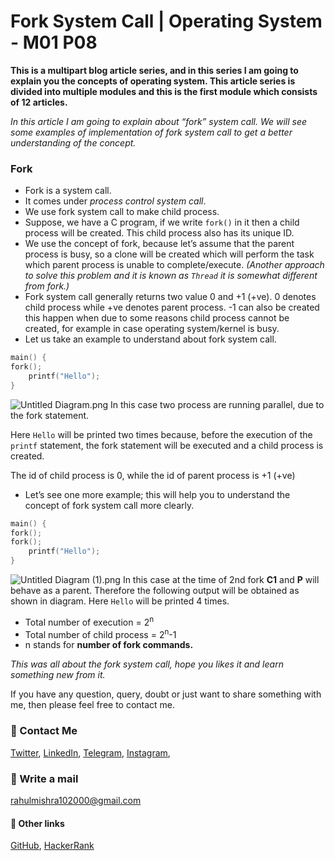 # Fork System Call | Operating System - M01 P08

**This is a multipart blog article series, and in this series I am going to explain you the concepts of operating system. This article series is divided into multiple modules and this is the first module which consists of 12 articles.**

_In this article I am going to explain about “fork” system call. We will see some examples of implementation of fork system call to get a better understanding of the concept._

### Fork
- Fork is a system call.
- It comes under _process control system call_.
- We use fork system call to make child process.
- Suppose, we have a C program, if we write `fork()` in it then a child process will be created. This child process also has its unique ID.
- We use the concept of fork, because let’s assume that the parent process is busy, so a clone will be created which will perform the task which parent process is unable to complete/execute. _(Another approach to solve this problem and it is known as `Thread` it is somewhat different from fork.)_
- Fork system call generally returns two value 0 and +1 (+ve). 0 denotes child process while +ve denotes parent process. -1 can also be created this happen when due to some reasons child process cannot be created, for example in case operating system/kernel is busy.
- Let us take an example to understand about fork system call.

```c
main() {
fork();
    printf("Hello");
}
```

![Untitled Diagram.png](https://cdn.hashnode.com/res/hashnode/image/upload/v1605446640947/rCaPmE8tm.png)
In this case two process are running parallel, due to the fork statement.

Here `Hello` will be printed two times because, before the execution of the `printf` statement, the fork statement will be executed and a child process is created.

The id of child process is 0, while the id of parent process is +1 (+ve)

- Let’s see one more example; this will help you to understand the concept of fork system call more clearly.
```c
main() {
fork();
fork();
    printf("Hello");
}
```

![Untitled Diagram (1).png](https://cdn.hashnode.com/res/hashnode/image/upload/v1605446650854/IDn3vER8j.png)
In this case at the time of 2nd fork **C1** and **P** will behave as a parent. Therefore the following output will be obtained as shown in diagram.
Here `Hello` will be printed 4 times.

-  Total number of execution = 2<sup>n</sup>
- Total number of child process = 2<sup>n</sup>-1
- n stands for **number of fork commands.**

_This was all about the fork system call, hope you likes it and learn something new from it._

If you have any question, query, doubt or just want to share something with me, then please feel free to contact me.

### 📱 Contact Me

[Twitter](https://twitter.com/r_mishra10),
[LinkedIn](https://www.linkedin.com/in/rahul-mishra-66210b185),
[Telegram](https://t.me/rahul_mishra10),
[Instagram](https://www.instagram.com/rahul_mishra10/?hl=en),

### 📧 Write a mail
<rahulmishra102000@gmail.com>

#### 🚀 Other links

[GitHub](https://github.com/rahulMishra05),
[HackerRank](https://www.hackerrank.com/rahulmishra10201)
